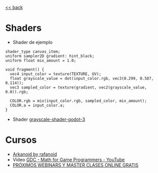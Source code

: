[<< back](../README.md)

# Shaders

* Shader de ejemplo
```
shader_type canvas_item;
uniform sampler2D gradient: hint_black;
uniform float mix_amount = 1.0;

void fragment() {
  vec4 input_color = texture(TEXTURE, UV);
  float grayscale_value = dot(input_color.rgb, vec3(0.299, 0.587, 0.114));
  vec3 sampled_color = texture(gradient, vec2(grayscale_value, 0.0)).rgb;

  COLOR.rgb = mix(input_color.rgb, sampled_color, mix_amount);
  COLOR.a = input_color.a;
}
```
* Shader [grayscale-shader-godot-3](https://github.com/hamdle/grayscale-shader-godot-3/blob/master/Node.tscn)

# Cursos

* [Arkanoid by rafanoid](https://www.udemy.com/course/godot-3-primer-videojuego/learn/lecture/19641354#content)
* Video [GDC - Math for Game Programmers - YouTube](https://www.youtube.com/playlist?list=PLVmb_qp6XRcwzN9l5mcia6Gh3HOgut3bH)
* [PRÓXIMOS WEBINARS Y MASTER CLASES ONLINE GRATIS](https://www.game-levelup.com/webinars)
